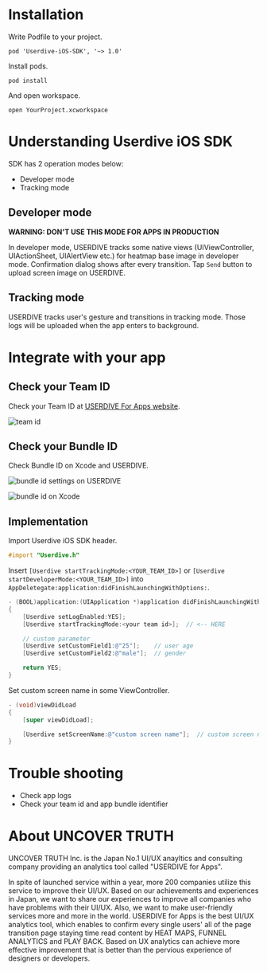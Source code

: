 # Installation

Write Podfile to your project.

```
pod 'Userdive-iOS-SDK', '~> 1.0'
```

Install pods.

```
pod install
```

And open workspace.

```
open YourProject.xcworkspace
```


# Understanding Userdive iOS SDK

SDK has 2 operation modes below:

* Developer mode
* Tracking mode


## Developer mode

**WARNING: DON'T USE THIS MODE FOR APPS IN PRODUCTION**

In developer mode, USERDIVE tracks some native views (UIViewController, UIActionSheet, UIAlertView etc.) for heatmap base image in developer mode.
Confirmation dialog shows after every transition. Tap `Send` button to upload screen image on USERDIVE.


## Tracking mode

USERDIVE tracks user's gesture and transitions in tracking mode.
Those logs will be uploaded when the app enters to background.


# Integrate with your app

## Check your Team ID

Check your Team ID at [USERDIVE For Apps website](https://detector.userdive.com/en/apps/).

![team id](https://drive.google.com/file/d/0B7UxsiswNc5_cHdTUGpOX0IyU2M/view?usp=sharing)


## Check your Bundle ID

Check Bundle ID on Xcode and USERDIVE.

![bundle id settings on USERDIVE](https://drive.google.com/open?id=0B7UxsiswNc5_WWVGaFdSMHNFMGs&authuser=0)

![bundle id on Xcode](https://drive.google.com/open?id=0B7UxsiswNc5_Tno4VHA4Snh3alE&authuser=0)


## Implementation

Import Userdive iOS SDK header.

```objective-c
#import "Userdive.h"
```

Insert `[Userdive startTrackingMode:<YOUR_TEAM_ID>]` or `[Userdive startDeveloperMode:<YOUR_TEAM_ID>]` into `AppDeletegate:application:didFinishLaunchingWithOptions:`.

```objective-c
- (BOOL)application:(UIApplication *)application didFinishLaunchingWithOptions:(NSDictionary *)launchOptions
{
	[Userdive setLogEnabled:YES];
	[Userdive startTrackingMode:<your team id>];  // <-- HERE

	// custom parameter
	[Userdive setCustomField1:@"25"];    // user age
	[Userdive setCustomField2:@"male"];  // gender

	return YES;
}
```

Set custom screen name in some ViewController.

```objective-c
- (void)viewDidLoad 
{
	[super viewDidLoad];

	[Userdive setScreenName:@"custom screen name"];  // custom screen name
}
```


# Trouble shooting

* Check app logs
* Check your team id and app bundle identifier


# About UNCOVER TRUTH

UNCOVER TRUTH Inc. is the Japan No.1 UI/UX anayltics and consulting company providing
an analytics tool called "USERDIVE for Apps".

In spite of launched service within a year, more 200 companies utilize this service
to improve their UI/UX. Based on our achievements and experiences
in Japan, we want to share our experiences to improve all companies who have
problems with their UI/UX. Also, we want to make user-friendly services more and
more in the world. USERDIVE for Apps is the best UI/UX analytics tool, which enables 
to confirm every single users' all of the page transition page staying time
read content by HEAT MAPS, FUNNEL ANALYTICS and PLAY BACK. Based on UX analytics
can achieve more effective improvement that is better than the pervious
experience of designers or developers.
